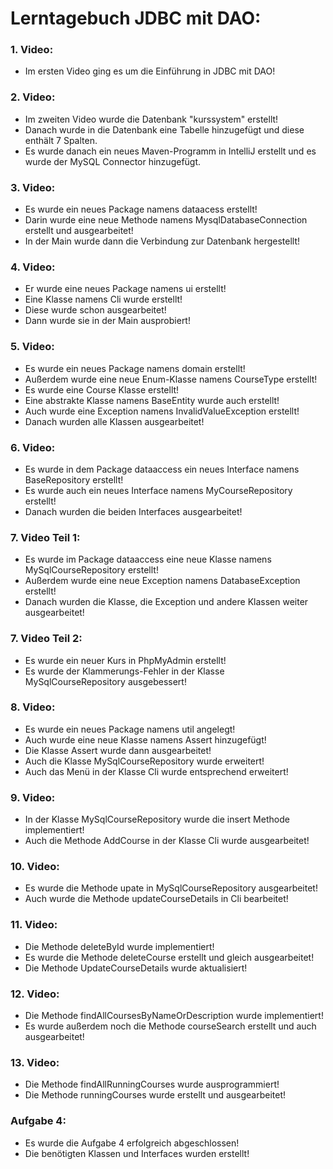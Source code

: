 # Lerntagebuch JDBC mit DAO:

### 1. Video:
- Im ersten Video ging es um die Einführung in JDBC mit DAO!

### 2. Video:
- Im zweiten Video wurde die Datenbank "kurssystem" erstellt!
- Danach wurde in die Datenbank eine Tabelle hinzugefügt und diese enthält 7 Spalten.
- Es wurde danach ein neues Maven-Programm in IntelliJ erstellt und es wurde der MySQL Connector hinzugefügt.

### 3. Video:
- Es wurde ein neues Package namens dataacess erstellt!
- Darin wurde eine neue Methode namens MysqlDatabaseConnection erstellt und ausgearbeitet!
- In der Main wurde dann die Verbindung zur Datenbank hergestellt!

### 4. Video:
- Er wurde eine neues Package namens ui erstellt!
- Eine Klasse namens Cli wurde erstellt!
- Diese wurde schon ausgearbeitet!
- Dann wurde sie in der Main ausprobiert!

### 5. Video:
- Es wurde ein neues Package namens domain erstellt!
- Außerdem wurde eine neue Enum-Klasse namens CourseType erstellt!
- Es wurde eine Course Klasse erstellt!
- Eine abstrakte Klasse namens BaseEntity wurde auch erstellt!
- Auch wurde eine Exception namens InvalidValueException erstellt!
- Danach wurden alle Klassen ausgearbeitet!

### 6. Video:
- Es wurde in dem Package dataaccess ein neues Interface namens BaseRepository erstellt!
- Es wurde auch ein neues Interface namens MyCourseRepository erstellt!
- Danach wurden die beiden Interfaces ausgearbeitet!

### 7. Video Teil 1:
- Es wurde im Package dataaccess eine neue Klasse namens MySqlCourseRepository erstellt!
- Außerdem wurde eine neue Exception namens DatabaseException erstellt!
- Danach wurden die Klasse, die Exception und andere Klassen weiter ausgearbeitet!

### 7. Video Teil 2:
- Es wurde ein neuer Kurs in PhpMyAdmin erstellt!
- Es wurde der Klammerungs-Fehler in der Klasse MySqlCourseRepository ausgebessert!

### 8. Video:
- Es wurde ein neues Package namens util angelegt!
- Auch wurde eine neue Klasse namens Assert hinzugefügt!
- Die Klasse Assert wurde dann ausgearbeitet!
- Auch die Klasse MySqlCourseRepository wurde erweitert!
- Auch das Menü in der Klasse Cli wurde entsprechend erweitert!

### 9. Video:
- In der Klasse MySqlCourseRepository wurde die insert Methode implementiert!
- Auch die Methode AddCourse in der Klasse Cli wurde ausgearbeitet!

### 10. Video:
- Es wurde die Methode upate in MySqlCourseRepository ausgearbeitet!
- Auch wurde die Methode updateCourseDetails in Cli bearbeitet!

### 11. Video:
- Die Methode deleteById wurde implementiert!
- Es wurde die Methode deleteCourse erstellt und gleich ausgearbeitet!
- Die Methode UpdateCourseDetails wurde aktualisiert!

### 12. Video:
- Die Methode findAllCoursesByNameOrDescription wurde implementiert!
- Es wurde außerdem noch die Methode courseSearch erstellt und auch ausgearbeitet!

### 13. Video:
- Die Methode findAllRunningCourses wurde ausprogrammiert!
- Die Methode runningCourses wurde erstellt und ausgearbeitet!

### Aufgabe 4:
- Es wurde die Aufgabe 4 erfolgreich abgeschlossen!
- Die benötigten Klassen und Interfaces wurden erstellt!